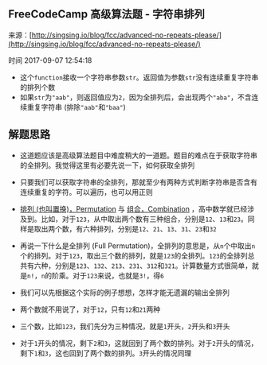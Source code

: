 ## FreeCodeCamp 高级算法题 - 字符串排列

来源：[http://singsing.io/blog/fcc/advanced-no-repeats-please/](http://singsing.io/blog/fcc/advanced-no-repeats-please/)

时间 2017-09-07 12:54:18



* 这个`function`接收一个字符串参数`str`。返回值为参数`str`没有连续重复字符串的排列个数    
* 如果`str`为`"aab"`，则返回值应为`2`，因为全排列后，会出现两个`"aba"`，不含连续重复字符串 (排除`"aab"`和`"baa"`)    

## 解题思路  

* 这道题应该是高级算法题目中难度稍大的一道题。题目的难点在于获取字符串的全排列。我觉得这里有必要先说一下，如何获取全排列
* 只要我们可以获取字符串的全排列，那就至少有两种方式判断字符串是否含有连续重复的字符。可以遍历，也可以用正则
* [排列 (也叫置换)，Permutation][0]
与      [组合，Combination][1]
，高中数学就已经涉及到。比如，对于`123`，从中取出两个数有三种组合，分别是`12`、`13`和`23`。同样是取出两个数，有六种排列，分别是`12`、`21`、`13`、`31`、`23`和`32`
* 再说一下什么是全排列 (Full Permutation)，全排列的意思是，从`n`个中取出`n`个的排列。对于`123`，取出三个数的排列，就是`123`的全排列。`123`的全排列总共有六种，分别是`123`、`132`、`213`、`231`、`312`和`321`。计算数量方式很简单，就是`n!`，`n`的阶乘。对于`123`来说，也就是`3!`，得`6`
* 我们可以先根据这个实际的例子想想，怎样才能无遗漏的输出全排列    

* 两个数就不用说了，对于`12`，只有`12`和`21`两种        
* 三个数，比如`123`，我们先分为三种情况，就是`1`开头，`2`开头和`3`开头        
* 对于`1`开头的情况，剩下`2`和`3`，这就回到了两个数的排列。对于`2`开头的情况，剩下`1`和`3`，这也回到了两个数的排列。`3`开头的情况同理        

[0]: https://zh.wikipedia.org/wiki/%E7%BD%AE%E6%8F%9B
[1]: https://zh.wikipedia.org/wiki/%E7%B5%84%E5%90%88